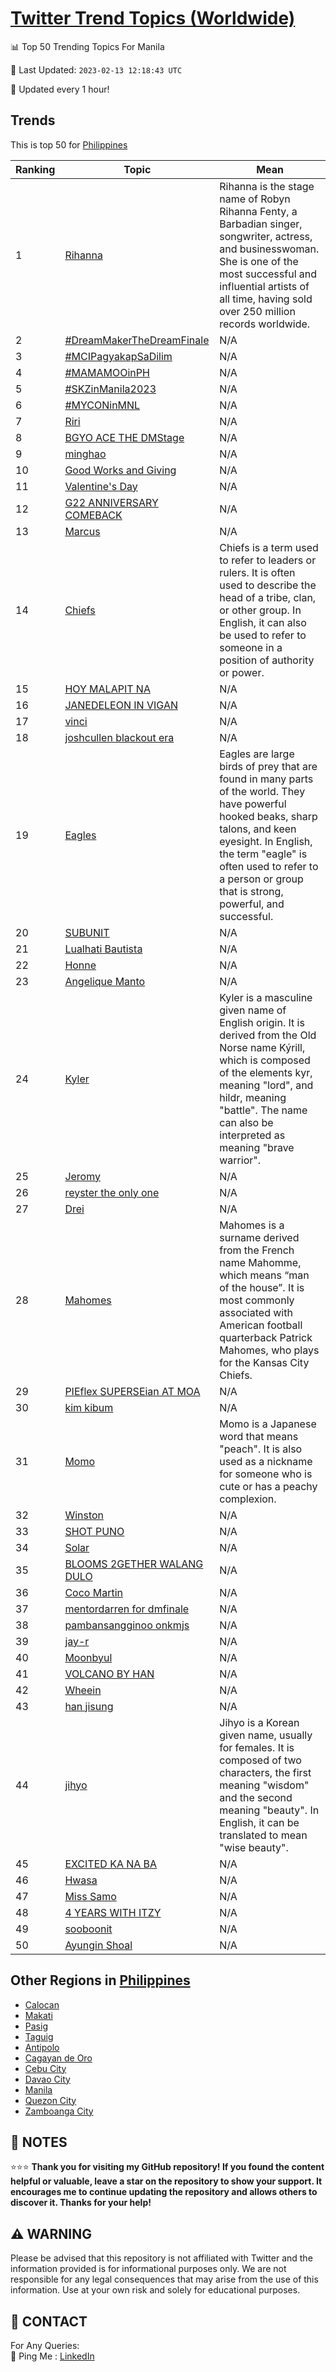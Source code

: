 [Twitter Trend Topics (Worldwide)](https://github.com/ErcinDedeoglu/Twitter-Trend-Topics)
==========


📊 Top 50 Trending Topics For Manila

📆 Last Updated: `2023-02-13 12:18:43 UTC`

🔧 Updated every 1 hour!


## Trends

This is top 50 for [Philippines](</Philippines>)

| Ranking | Topic | Mean |
| ------- | ------------ | ------------ |
| 1 | [Rihanna](http://twitter.com/search?q=Rihanna) | Rihanna is the stage name of Robyn Rihanna Fenty, a Barbadian singer, songwriter, actress, and businesswoman. She is one of the most successful and influential artists of all time, having sold over 250 million records worldwide. |
| 2 | [#DreamMakerTheDreamFinale](http://twitter.com/search?q=%23DreamMakerTheDreamFinale) | N/A |
| 3 | [#MCIPagyakapSaDilim](http://twitter.com/search?q=%23MCIPagyakapSaDilim) | N/A |
| 4 | [#MAMAMOOinPH](http://twitter.com/search?q=%23MAMAMOOinPH) | N/A |
| 5 | [#SKZinManila2023](http://twitter.com/search?q=%23SKZinManila2023) | N/A |
| 6 | [#MYCONinMNL](http://twitter.com/search?q=%23MYCONinMNL) | N/A |
| 7 | [Riri](http://twitter.com/search?q=Riri) | N/A |
| 8 | [BGYO ACE THE DMStage](http://twitter.com/search?q=BGYO+ACE+THE+DMStage) | N/A |
| 9 | [minghao](http://twitter.com/search?q=minghao) | N/A |
| 10 | [Good Works and Giving](http://twitter.com/search?q=Good+Works+and+Giving) | N/A |
| 11 | [Valentine's Day](http://twitter.com/search?q=Valentine%27s+Day) | N/A |
| 12 | [G22 ANNIVERSARY COMEBACK](http://twitter.com/search?q=G22+ANNIVERSARY+COMEBACK) | N/A |
| 13 | [Marcus](http://twitter.com/search?q=Marcus) | N/A |
| 14 | [Chiefs](http://twitter.com/search?q=Chiefs) | Chiefs is a term used to refer to leaders or rulers. It is often used to describe the head of a tribe, clan, or other group. In English, it can also be used to refer to someone in a position of authority or power. |
| 15 | [HOY MALAPIT NA](http://twitter.com/search?q=HOY+MALAPIT+NA) | N/A |
| 16 | [JANEDELEON IN VIGAN](http://twitter.com/search?q=JANEDELEON+IN+VIGAN) | N/A |
| 17 | [vinci](http://twitter.com/search?q=vinci) | N/A |
| 18 | [joshcullen blackout era](http://twitter.com/search?q=joshcullen+blackout+era) | N/A |
| 19 | [Eagles](http://twitter.com/search?q=Eagles) | Eagles are large birds of prey that are found in many parts of the world. They have powerful hooked beaks, sharp talons, and keen eyesight. In English, the term "eagle" is often used to refer to a person or group that is strong, powerful, and successful. |
| 20 | [SUBUNIT](http://twitter.com/search?q=SUBUNIT) | N/A |
| 21 | [Lualhati Bautista](http://twitter.com/search?q=Lualhati+Bautista) | N/A |
| 22 | [Honne](http://twitter.com/search?q=Honne) | N/A |
| 23 | [Angelique Manto](http://twitter.com/search?q=Angelique+Manto) | N/A |
| 24 | [Kyler](http://twitter.com/search?q=Kyler) | Kyler is a masculine given name of English origin. It is derived from the Old Norse name Kýrill, which is composed of the elements kyr, meaning "lord", and hildr, meaning "battle". The name can also be interpreted as meaning "brave warrior". |
| 25 | [Jeromy](http://twitter.com/search?q=Jeromy) | N/A |
| 26 | [reyster the only one](http://twitter.com/search?q=reyster+the+only+one) | N/A |
| 27 | [Drei](http://twitter.com/search?q=Drei) | N/A |
| 28 | [Mahomes](http://twitter.com/search?q=Mahomes) | Mahomes is a surname derived from the French name Mahomme, which means “man of the house”. It is most commonly associated with American football quarterback Patrick Mahomes, who plays for the Kansas City Chiefs. |
| 29 | [PIEflex SUPERSEian AT MOA](http://twitter.com/search?q=PIEflex+SUPERSEian+AT+MOA) | N/A |
| 30 | [kim kibum](http://twitter.com/search?q=kim+kibum) | N/A |
| 31 | [Momo](http://twitter.com/search?q=Momo) | Momo is a Japanese word that means "peach". It is also used as a nickname for someone who is cute or has a peachy complexion. |
| 32 | [Winston](http://twitter.com/search?q=Winston) | N/A |
| 33 | [SHOT PUNO](http://twitter.com/search?q=SHOT+PUNO) | N/A |
| 34 | [Solar](http://twitter.com/search?q=Solar) | N/A |
| 35 | [BLOOMS 2GETHER WALANG DULO](http://twitter.com/search?q=BLOOMS+2GETHER+WALANG+DULO) | N/A |
| 36 | [Coco Martin](http://twitter.com/search?q=Coco+Martin) | N/A |
| 37 | [mentordarren for dmfinale](http://twitter.com/search?q=mentordarren+for+dmfinale) | N/A |
| 38 | [pambansangginoo onkmjs](http://twitter.com/search?q=pambansangginoo+onkmjs) | N/A |
| 39 | [jay-r](http://twitter.com/search?q=jay-r) | N/A |
| 40 | [Moonbyul](http://twitter.com/search?q=Moonbyul) | N/A |
| 41 | [VOLCANO BY HAN](http://twitter.com/search?q=VOLCANO+BY+HAN) | N/A |
| 42 | [Wheein](http://twitter.com/search?q=Wheein) | N/A |
| 43 | [han jisung](http://twitter.com/search?q=han+jisung) | N/A |
| 44 | [jihyo](http://twitter.com/search?q=jihyo) | Jihyo is a Korean given name, usually for females. It is composed of two characters, the first meaning "wisdom" and the second meaning "beauty". In English, it can be translated to mean "wise beauty". |
| 45 | [EXCITED KA NA BA](http://twitter.com/search?q=EXCITED+KA+NA+BA) | N/A |
| 46 | [Hwasa](http://twitter.com/search?q=Hwasa) | N/A |
| 47 | [Miss Samo](http://twitter.com/search?q=Miss+Samo) | N/A |
| 48 | [4 YEARS WITH ITZY](http://twitter.com/search?q=4+YEARS+WITH+ITZY) | N/A |
| 49 | [sooboonit](http://twitter.com/search?q=sooboonit) | N/A |
| 50 | [Ayungin Shoal](http://twitter.com/search?q=Ayungin+Shoal) | N/A |



## Other Regions in [Philippines](</Philippines>)

* [Calocan](</Philippines/Calocan.md>)
* [Makati](</Philippines/Makati.md>)
* [Pasig](</Philippines/Pasig.md>)
* [Taguig](</Philippines/Taguig.md>)
* [Antipolo](</Philippines/Antipolo.md>)
* [Cagayan de Oro](</Philippines/Cagayan de Oro.md>)
* [Cebu City](</Philippines/Cebu City.md>)
* [Davao City](</Philippines/Davao City.md>)
* [Manila](</Philippines/Manila.md>)
* [Quezon City](</Philippines/Quezon City.md>)
* [Zamboanga City](</Philippines/Zamboanga City.md>)



## 📝 NOTES

⭐⭐⭐ **Thank you for visiting my GitHub repository! If you found the content helpful or valuable, leave a star on the repository to show your support. It encourages me to continue updating the repository and allows others to discover it. Thanks for your help!**


## ⚠️ WARNING

Please be advised that this repository is not affiliated with Twitter and the information provided is for informational purposes only. We are not responsible for any legal consequences that may arise from the use of this information. Use at your own risk and solely for educational purposes.


## 📨 CONTACT

 For Any Queries:  
            🏓 Ping Me : [LinkedIn](https://www.linkedin.com/in/ercindedeoglu/)
